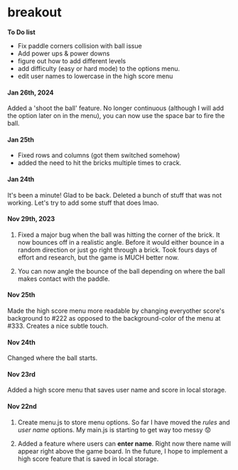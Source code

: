# breakout

**To Do list**
- Fix paddle corners collision with ball issue
- Add power ups & power downs
- figure out how to add different levels
- add difficulty (easy or hard mode) to the options menu. 
- edit user names to lowercase in the high score menu

#### Jan 26th, 2024
Added a 'shoot the ball' feature. No longer continuous (although I will add the option later on in the menu), you can now use the space bar to fire the ball. 

#### Jan 25th
- Fixed rows and columns (got them switched somehow)
- added the need to hit the bricks multiple times to crack. 

#### Jan 24th
It's been a minute! Glad to be back. Deleted a bunch of stuff that was not working. Let's try to add some stuff that does lmao.

#### Nov 29th, 2023
1. Fixed a major bug when the ball was hitting the corner of the brick. It now bounces off in a realistic angle. Before it would either bounce in a random direction or just go right through a brick. Took fours days of effort and research, but the game is MUCH better now. 

2. You can now angle the bounce of the ball depending on where the ball makes contact with the paddle. 

#### Nov 25th
Made the high score menu more readable by changing everyother score's background to #222 as opposed to the background-color of the menu at #333. Creates a nice subtle touch. 

#### Nov 24th
Changed where the ball starts. 

#### Nov 23rd
Added a high score menu that saves user name and score in local storage. 

#### Nov 22nd
1. Create menu.js to store menu options. So far I have moved the *rules* and *user name* options. My main.js is starting to get way too messy :worried:

2. Added a feature where users can **enter name**. Right now there name will appear right above the game board. In the future, I hope to implement a high score feature that is saved in local storage. 